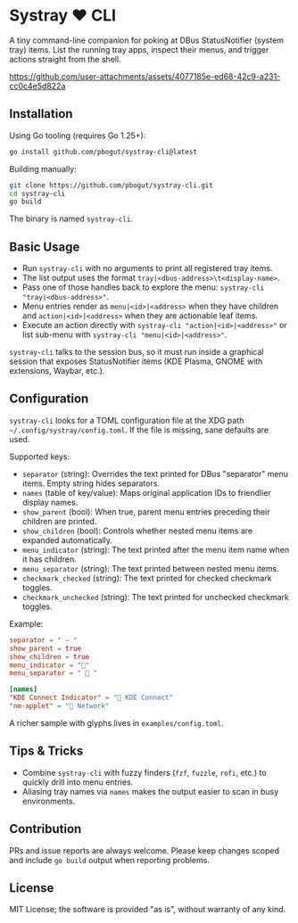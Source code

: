 # Systray :heart: CLI

A tiny command-line companion for poking at DBus StatusNotifier (system tray) items. List the running tray apps, inspect their menus, and trigger actions straight from the shell.

https://github.com/user-attachments/assets/4077185e-ed68-42c9-a231-cc0c4e5d822a

## Installation

Using Go tooling (requires Go 1.25+):

```sh
go install github.com/pbogut/systray-cli@latest
```

Building manually:

```sh
git clone https://github.com/pbogut/systray-cli.git
cd systray-cli
go build
```

The binary is named `systray-cli`.

## Basic Usage

- Run `systray-cli` with no arguments to print all registered tray items.
- The list output uses the format `tray|<dbus-address>\t<display-name>`.
- Pass one of those handles back to explore the menu: `systray-cli "tray|<dbus-address>"`.
- Menu entries render as `menu|<id>|<address>` when they have children and `action|<id>|<address>` when they are actionable leaf items.
- Execute an action directly with `systray-cli "action|<id>|<address>"` or list sub-menu with `systray-cli "menu|<id>|<address>"`.

`systray-cli` talks to the session bus, so it must run inside a graphical session that exposes StatusNotifier items (KDE Plasma, GNOME with extensions, Waybar, etc.).

## Configuration

`systray-cli` looks for a TOML configuration file at the XDG path `~/.config/systray/config.toml`. If the file is missing, sane defaults are used.

Supported keys:

- `separator` (string): Overrides the text printed for DBus "separator" menu items. Empty string hides separators.
- `names` (table of key/value): Maps original application IDs to friendlier display names.
- `show_parent` (bool): When true, parent menu entries preceding their children are printed.
- `show_children` (bool): Controls whether nested menu items are expanded automatically.
- `menu_indicator` (string): The text printed after the menu item name when it has children.
- `menu_separator` (string): The text printed between nested menu items.
- `checkmark_checked` (string): The text printed for checked checkmark toggles.
- `checkmark_unchecked` (string): The text printed for unchecked checkmark toggles.

Example:

```toml
separator = " — "
show_parent = true
show_children = true
menu_indicator = ""
menu_separator = "  "

[names]
"KDE Connect Indicator" = "󰄡 KDE Connect"
"nm-applet" = " Network"
```

A richer sample with glyphs lives in `examples/config.toml`.

## Tips & Tricks

- Combine `systray-cli` with fuzzy finders (`fzf`, `fuzzle`, `rofi`, etc.) to quickly drill into menu entries.
- Aliasing tray names via `names` makes the output easier to scan in busy environments.

## Contribution

PRs and issue reports are always welcome. Please keep changes scoped and include `go build` output when reporting problems.

## License

MIT License; the software is provided "as is", without warranty of any kind.
